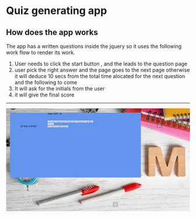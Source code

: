 # Quiz generating app
## How does the app works
The app has a written questions inside the jquery so it uses the following work flow to render its work.
1. User needs to click the start button , and the leads to the question page 
2. user pick the right answer and the page goes to the next page otherwise it will deduce 10 secs from the total time alocated for the next question and the following to come
3. It will ask for the initials from the user 
4. it will give the final score

---
 ![Alt Text](exam.jpeg.png)
